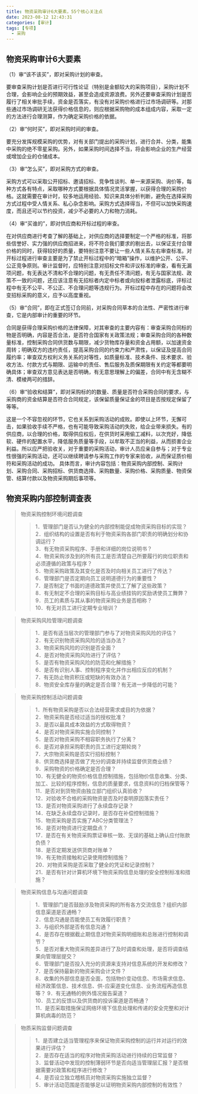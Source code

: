 ```yaml
---
title: 物资采购审计6大要素，55个核心关注点
date: 2023-08-12 12:43:31
categories: [审计]
tags: [专项]
  - 采购
---
```

## 物资采购审计6大要素

（1）审“该不该买”，即对采购计划的审查。

要审查采购计划是否进行可行性论证（特别是金额较大的采购项目），采购计划不合理，会影响企业的预期效益，甚至会造成资源浪费。另外还要审查采购计划是否履行了相关审批手续，资金是否落实，有没有对采购价格进行过市场调研等。对那些通过市场调研无法获得价格信息的，则应根据采购物的成本组成内容，采取一定的方法进行合理测算，作为确定采购价格的依据。

（2）审“何时买”，即对采购时间的审查。

要充分发挥规模采购的优势，对有关部门提出的采购计划，进行合并、分类，能集中采购的绝不零星采购。另外，如果采购时间选择不当，将会影响企业的生产经营或增加企业的仓储成本。

（3）审“怎么买”，即对采购方式的审查。

采购方式可以采取公开招标、邀请招标、竞争性谈判、单一来源采购、询价等，每种方式各有特点，采取哪种方式要根据具体情况灵活掌握，以获得合理的采购价格。这就需要在审计时，较多地运用经验、知识来具体分析判断，避免在选择采购方式过程中受人情关系、私心杂念影响。采购方式选择得当，不但可以加快采购速度，而且还可以节约投资，减少不必要的人力和物力消耗。

（4）审“买谁的”，即对供应商和开标过程的审查。

在对供应商进行考查了解的基础上，对供应商的选择要制定一个严格的标准，将那些信誉好、实力强的供应商招进来，将不符合我们要求的剔出去，以保证支付合理价格的同时，获得较好的质量，要特别注意不要让一些人情关系左右审查标准。对开标过程进行审查主要是为了禁止开标过程中的“暗箱”操作，以维护公开、公平、公正竞争原则。审计监督时，应特别注意对招标文件和评议标准的审查，看有无漏项问题，有无表达不清和不合理的问题，有无责任不清问题，有无与国家法规、政策不一致的问题，还应该注意有无招标者内定中标者或向投标者泄露标底，评标过程中有无不公平、不公正、不合理问题等违规行为。开标过程中存在的问题将会改变招标采购的意义，应予以高度重视。

（5）审“合同”，即在正式签订合同前，对采购合同草本的合法性、严密性进行审查，它是内部审计的重要的环节。

合同是获得合理采购价格的法律保障，对其审查的主要内容有：审查采购合同标的物是否明确，内容是否合法，是否符合国家有关政策法规；审查采购合同的各种数量标准，控制采购合同供货数与期限，减少货物库存量和资金占用额，以加速资金周转；明确双方的违约责任，提高采购合同的约束力和严肃性，以保证及提高合同履约率；审查双方权利义务关系的对等性，如质量标准、技术条件、技术要求、验收方法、付款方式与期限、运输中的责任、售后服务及质保期限有关约定等都要明确具体；审查双方意见表达是否明确，有无意思理解上的偏差，合同中有无含糊不清、模棱两可的措辞。

（6）审“验收和结算”，即对采购标的的数量、质量是否符合采购合同的要求，与采购商的资金结算是否符合合同规定，该保留质量保证金的项目是否按规定保留了等等。

这是一个不容忽视的环节，它也关系到采购活动的成败。即使以上环节，无懈可击，如果验收手续不严格，也有可能导致采购活动的失败，给企业带来损失。有的供应商，以合理的价格，取得供应权后，在供货时采用偷工减料，以次充好，降低软、硬件的配置水平，降低服务质量等手段，以牟取不正当的利益，从而损害企业利益。所以应严把验收关，对于重要的采购活动，审计人员应亲自参与；对于专业性很强的采购活动，还可以继续聘请参与采购工作的专家来验收，从而保证质价相符和采购活动的成功。
具体而言，审计内容包括：物资采购内部控制、采购计划、采购合同、采购招标、供货商选择、采购数量、采购价格、采购质量、物资保管、结算付款以及物资采购期后事项等。

## 物资采购内部控制调查表
> 物资采购控制环境问题调查
>> 1．管理部门是否认为健全的内部控制能促成物资采购目标的实现？  
>> 2．组织结构的设置是否有利于物资采购各部门职责的明确划分和协调运行？  
>> 3．有无物资采购程序、手册和详细的岗位说明书？  
>> 4．物资采购涉及到的所有员工是否清楚自己所要履行的岗位职责和必须遵循的政策与程序？  
>> 5．物资采购政策及其变化是否及时向相关员工进行了传达？  
>> 6．管理部门是否定期向员工说明道德行为的重要性？  
>> 7．是否制定了书面的道德政策并使员工了解了这些政策？   
>> 8．有无制定不合理的采购目标与高业绩挂钩的奖励诱使员工舞弊？  
>> 9．员工的素质与其从事的物资采购业务是否相称？  
>> 10．有无对员工进行定期专业培训？

> 物资采购风险管理问题调查  
>> 1．是否有适当层次的管理部门参与了对物资采购风险的评估？  
>> 2．有无识别物资采购风险的适当办法？  
>> 3．物资采购风险的识别是否全面？  
>> 4．是否对物资采购风险进行了评估？  
>> 5．是否有物资采购风险的防范和化解措施？  
>> 6．是否有识别人事、控制程序变化并作出相应反应的机制？  
>> 7．有无防止物资积压或短缺的有效办法？  
>> 8．物资安全库存量的确定是否合理？有无进一步降低的可能？

> 物资采购控制活动问题调查  
>> 1．所有物资采购是否以合法经营需求或目的为依据？  
>> 2．物资采购是否经过适当的授权批准？  
>> 3．是否以最具成本效益的方式取得物资？  
>> 4．是否对物资采购实施合同控制？   
>> 5．是否对物资采购不相容职务执行了分离？  
>> 6．是否对承担采购职责的员工进行定期轮岗？  
>> 7．大宗物资采购是否实行招标控制？  
>> 8．供货商选择是否做了充分的调查并持续监督供货商业绩？  
>> 9．采购物资的价格确定是否合理？  
>> 10．有无健全的物资价格信息控制措施，包括物价信息收集、分类、加工、比较的程序控制，信息的质量要求，信息资料的归档保管等？  
>> 11．是否对到货物资由独立部门组织认真验收？  
>> 12．对验收不合格的采购物资是否及时查明原因落实责任？  
>> 13．是否对物资采购进行了永续盘存记录？  
>> 14．在缺乏永续盘存记录时，是否存在补偿控制措施？  
>> 15．物资采购是否实施了ABC分类管理法？  
>> 16．是否对物资进行定期盘点？  
>> 17．是否在有关物资采购票证审核一致、无误的基础上确认应付账款负债？  
>> 18．是否定期发送供货商对账单？  
>> 19．有无物资接触和记录使用控制措施？  
>> 20．对物资采购是否采取了健全的凭证和记录控制？  
>> 21．是否有针对计算机环境下物资采购信息处理的安全控制标准和措施？

> 物资采购信息与沟通问题调查  
>> 1．管理部门是否鼓励涉及物资采购的所有各方交流信息？组织内部信息渠道是否通畅？  
>> 2．信息沟通是否能使员工有效履行职责？  
>> 3．与组织外部是否有信息沟通？  
>> 4．是否存在根据截止期信息对物资采购明细账和总账进行控制和调节？  
>> 5．是否对重大物资采购差异进行了及时调查和处理，是否将调查结果向管理层提交？  
>> 6．管理部门是否投入充分的资源来支持对信息系统的开发和修改？  
>> 7．是否保持最新的物资采购会计文件？  
>> 8．收集的外部信息是否全面，包括物价变动信息、市场需求信息、经济政策信息、技术信息、供-应渠道变化信息、业务流程再造信息等？
>> 9．有无通畅的例外情况报告渠道？  
>> 10．员工的反馈以及供货商的投诉渠道是否畅通？  
>> 11．是否采取措施保证网络环境下信息处理和传递的安全完整和对计算机病毒的防范？

> 物质采购监督问题调查  
>> 1．是否建立适当管理程序来保证物资采购控制的运行并对运行的效果进行评估？  
>> 2．是否存在适当的程序对物资采购活动进行持续的日常监督？  
>> 3．监督活动中发现的控制薄弱环节是否向适当管理层汇报？是否根据需要对政策和程序进行修改？  
>> 4．是否设立独立稽核员对物资采购实施独立监督？  
>> 5．审计活动范围是否能够足以证明物资采购内部控制的有效性？